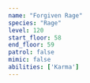 ```yaml
---
name: "Forgiven Rage"
species: "Rage"
level: 120
start_floor: 58
end_floor: 59
patrol: false
mimic: false
abilities: ['Karma']
---
```

